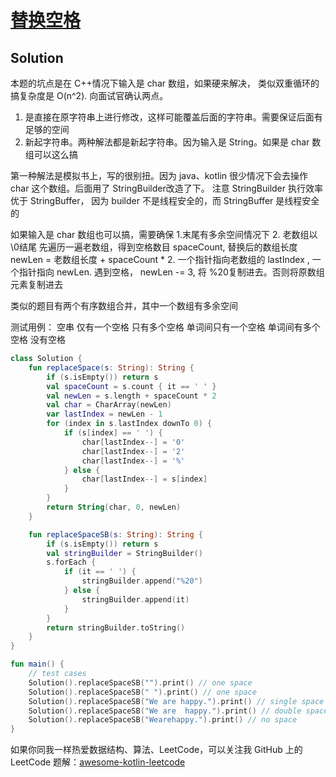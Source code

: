 # [替换空格][title]

## Solution
本题的坑点是在 C++情况下输入是 char 数组，如果硬来解决， 类似双重循环的搞复杂度是 O(n^2). 向面试官确认两点。
1. 是直接在原字符串上进行修改，这样可能覆盖后面的字符串。需要保证后面有足够的空间
2. 新起字符串。两种解法都是新起字符串。因为输入是 String。如果是 char 数组可以这么搞
 
第一种解法是模拟书上，写的很别扭。因为 java、kotlin 很少情况下会去操作 char 这个数组。后面用了 StringBuilder改造了下。
注意 StringBuilder 执行效率优于 StringBuffer， 因为 builder 不是线程安全的，而 StringBuffer 是线程安全的


如果输入是 char 数组也可以搞，需要确保
1.末尾有多余空间情况下
2. 老数组以\0结尾
先遍历一遍老数组，得到空格数目 spaceCount, 替换后的数组长度newLen = 老数组长度 + spaceCount * 2.
一个指针指向老数组的 lastIndex , 一个指针指向 newLen. 遇到空格， newLen -= 3, 将 %20复制进去。否则将原数组元素复制进去

类似的题目有两个有序数组合并，其中一个数组有多余空间

测试用例：
空串
仅有一个空格
只有多个空格
单词间只有一个空格
单词间有多个空格
没有空格
```kotlin
class Solution {
    fun replaceSpace(s: String): String {
        if (s.isEmpty()) return s
        val spaceCount = s.count { it == ' ' }
        val newLen = s.length + spaceCount * 2
        val char = CharArray(newLen)
        var lastIndex = newLen - 1
        for (index in s.lastIndex downTo 0) {
            if (s[index] == ' ') {
                char[lastIndex--] = '0'
                char[lastIndex--] = '2'
                char[lastIndex--] = '%'
            } else {
                char[lastIndex--] = s[index]
            }
        }
        return String(char, 0, newLen)
    }

    fun replaceSpaceSB(s: String): String {
        if (s.isEmpty()) return s
        val stringBuilder = StringBuilder()
        s.forEach {
            if (it == ' ') {
                stringBuilder.append("%20")
            } else {
                stringBuilder.append(it)
            }
        }
        return stringBuilder.toString()
    }
}

fun main() {
    // test cases
    Solution().replaceSpaceSB("").print() // one space
    Solution().replaceSpaceSB(" ").print() // one space
    Solution().replaceSpaceSB("We are happy.").print() // single space
    Solution().replaceSpaceSB("We are  happy.").print() // double space
    Solution().replaceSpaceSB("Wearehappy.").print() // no space
}
```

如果你同我一样热爱数据结构、算法、LeetCode，可以关注我 GitHub 上的 LeetCode 题解：[awesome-kotlin-leetcode][akl]



[title]: https://leetcode-cn.com/problems/ti-huan-kong-ge-lcof/
[akl]: https://github.com/NightXlt/awesome-kotlin-leetcode
